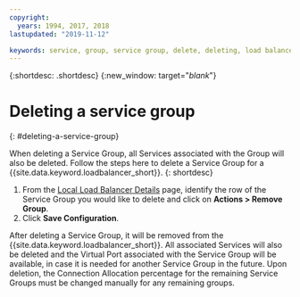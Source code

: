 ```yaml
---
copyright:
  years: 1994, 2017, 2018
lastupdated: "2019-11-12"

keywords: service, group, service group, delete, deleting, load balancer
---
```


{:shortdesc: .shortdesc}
{:new_window: target="_blank_"}

# Deleting a service group
{: #deleting-a-service-group}

When deleting a Service Group, all Services associated with the Group will also be deleted. Follow the steps here to delete a Service Group for a {{site.data.keyword.loadbalancer_short}}.
{: shortdesc}

1. From the [Local Load Balancer Details](/docs/local-load-balancer?topic=local-load-balancer-viewing-local-load-balancer-details) page, identify the row of the Service Group you would like to delete and click on **Actions > Remove Group**.
2. Click **Save Configuration**.

After deleting a Service Group, it will be removed from the {{site.data.keyword.loadbalancer_short}}. All associated Services will also be deleted and the Virtual Port associated with the Service Group will be available, in case it is needed for another Service Group in the future. Upon deletion, the Connection Allocation percentage for the remaining Service Groups must be changed manually for any remaining groups.
